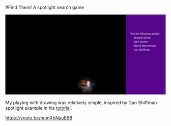 #Find Them! A spotlight search game

<img src="spotlightgame.jpg" width="800">

My playing with drawing was relatively simple, inspired by Dan Shiffman spotlight example in his [tutorial](https://www.youtube.com/watch?v=j-ZLDEnhT3Q). 

https://youtu.be/numXbNauEB8
